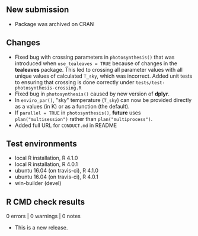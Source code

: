 ## New submission
  
* Package was archived on CRAN

## Changes

* Fixed bug with crossing parameters in `photosynthesis()` that was introduced when `use_tealeaves = TRUE` because of changes in the **tealeaves** package. This led to crossing all parameter values with all unique values of calculated `T_sky`, which was incorrect. Added unit tests to ensuring that crossing is done correctly under `tests/test-photosynthesis-crossing.R`
* Fixed bug in `photosynthesis()` caused by new version of **dplyr**.
* In `enviro_par()`, "sky" temperature (`T_sky`) can now be provided directly as a values (in K) or as a function (the default).
* If `parallel = TRUE` in `photosynthesis()`, **future** uses `plan("multisession")` rather than `plan("multiprocess")`.
* Added full URL for `CONDUCT.md` in README

## Test environments
* local R installation, R 4.1.0
* local R installation, R 4.0.1
* ubuntu 16.04 (on travis-ci), R 4.1.0
* ubuntu 16.04 (on travis-ci), R 4.0.1
* win-builder (devel)

## R CMD check results

0 errors | 0 warnings | 0 notes

* This is a new release.
